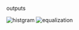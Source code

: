 outputs

![histgram](https://github.com/user-attachments/assets/4c1b6e8f-d4d4-4abe-84ae-3211574190b7)
![equalization](https://github.com/user-attachments/assets/4077f232-106b-4d68-9279-dbc006d167f9)
